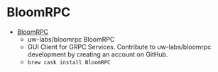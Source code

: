 # BloomRPC
- [BloomRPC](https://github.com/uw-labs/bloomrpc)
  -  uw-labs/bloomrpc BloomRPC
  - GUI Client for GRPC Services. Contribute to uw-labs/bloomrpc development by creating an account on GitHub.
  - `brew cask install BloomRPC`
